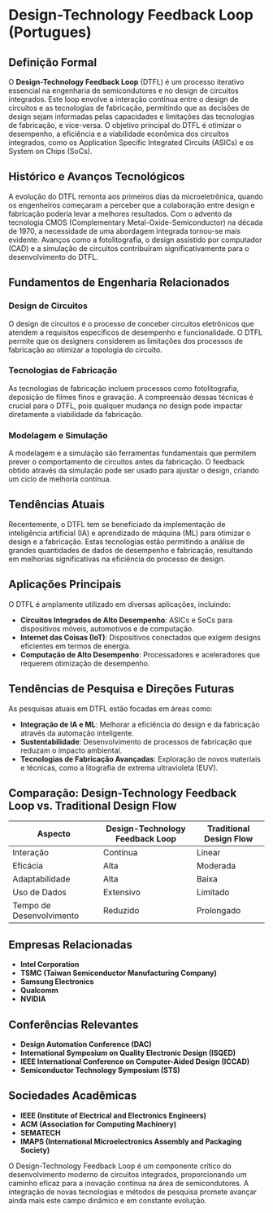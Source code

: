 # Design-Technology Feedback Loop (Portugues)

## Definição Formal
O **Design-Technology Feedback Loop** (DTFL) é um processo iterativo essencial na engenharia de semicondutores e no design de circuitos integrados. Este loop envolve a interação contínua entre o design de circuitos e as tecnologias de fabricação, permitindo que as decisões de design sejam informadas pelas capacidades e limitações das tecnologias de fabricação, e vice-versa. O objetivo principal do DTFL é otimizar o desempenho, a eficiência e a viabilidade econômica dos circuitos integrados, como os Application Specific Integrated Circuits (ASICs) e os System on Chips (SoCs).

## Histórico e Avanços Tecnológicos
A evolução do DTFL remonta aos primeiros dias da microeletrônica, quando os engenheiros começaram a perceber que a colaboração entre design e fabricação poderia levar a melhores resultados. Com o advento da tecnologia CMOS (Complementary Metal-Oxide-Semiconductor) na década de 1970, a necessidade de uma abordagem integrada tornou-se mais evidente. Avanços como a fotolitografia, o design assistido por computador (CAD) e a simulação de circuitos contribuíram significativamente para o desenvolvimento do DTFL.

## Fundamentos de Engenharia Relacionados
### Design de Circuitos
O design de circuitos é o processo de conceber circuitos eletrônicos que atendem a requisitos específicos de desempenho e funcionalidade. O DTFL permite que os designers considerem as limitações dos processos de fabricação ao otimizar a topologia do circuito.

### Tecnologias de Fabricação
As tecnologias de fabricação incluem processos como fotolitografia, deposição de filmes finos e gravação. A compreensão dessas técnicas é crucial para o DTFL, pois qualquer mudança no design pode impactar diretamente a viabilidade da fabricação.

### Modelagem e Simulação
A modelagem e a simulação são ferramentas fundamentais que permitem prever o comportamento de circuitos antes da fabricação. O feedback obtido através da simulação pode ser usado para ajustar o design, criando um ciclo de melhoria contínua.

## Tendências Atuais
Recentemente, o DTFL tem se beneficiado da implementação de inteligência artificial (IA) e aprendizado de máquina (ML) para otimizar o design e a fabricação. Estas tecnologias estão permitindo a análise de grandes quantidades de dados de desempenho e fabricação, resultando em melhorias significativas na eficiência do processo de design.

## Aplicações Principais
O DTFL é amplamente utilizado em diversas aplicações, incluindo:
- **Circuitos Integrados de Alto Desempenho**: ASICs e SoCs para dispositivos móveis, automotivos e de computação.
- **Internet das Coisas (IoT)**: Dispositivos conectados que exigem designs eficientes em termos de energia.
- **Computação de Alto Desempenho**: Processadores e aceleradores que requerem otimização de desempenho.

## Tendências de Pesquisa e Direções Futuras
As pesquisas atuais em DTFL estão focadas em áreas como:
- **Integração de IA e ML**: Melhorar a eficiência do design e da fabricação através da automação inteligente.
- **Sustentabilidade**: Desenvolvimento de processos de fabricação que reduzam o impacto ambiental.
- **Tecnologias de Fabricação Avançadas**: Exploração de novos materiais e técnicas, como a litografia de extrema ultravioleta (EUV).

## Comparação: Design-Technology Feedback Loop vs. Traditional Design Flow
| Aspecto                           | Design-Technology Feedback Loop | Traditional Design Flow |
|-----------------------------------|---------------------------------|-------------------------|
| Interação                         | Contínua                        | Linear                  |
| Eficácia                          | Alta                            | Moderada                |
| Adaptabilidade                    | Alta                            | Baixa                   |
| Uso de Dados                      | Extensivo                       | Limitado                |
| Tempo de Desenvolvimento           | Reduzido                       | Prolongado              |

## Empresas Relacionadas
- **Intel Corporation**
- **TSMC (Taiwan Semiconductor Manufacturing Company)**
- **Samsung Electronics**
- **Qualcomm**
- **NVIDIA**

## Conferências Relevantes
- **Design Automation Conference (DAC)**
- **International Symposium on Quality Electronic Design (ISQED)**
- **IEEE International Conference on Computer-Aided Design (ICCAD)**
- **Semiconductor Technology Symposium (STS)**

## Sociedades Acadêmicas
- **IEEE (Institute of Electrical and Electronics Engineers)**
- **ACM (Association for Computing Machinery)**
- **SEMATECH**
- **IMAPS (International Microelectronics Assembly and Packaging Society)**

O Design-Technology Feedback Loop é um componente crítico do desenvolvimento moderno de circuitos integrados, proporcionando um caminho eficaz para a inovação contínua na área de semicondutores. A integração de novas tecnologias e métodos de pesquisa promete avançar ainda mais este campo dinâmico e em constante evolução.